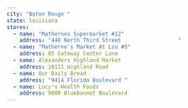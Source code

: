 ```yaml
---
city: "Baton Rouge "
state: louisiana
stores:
  - name: "Mathernes Supermarket #12"
    address: "440 North Third Street                  "
  - name: "Matherne's Market At Lsu #5"
    address: 85 Gateway Center Lane
  - name: Alexanders Highland Market
    address: 18111 Highland Road
  - name: Our Daily Bread
    address: "9414 Florida Boulevard "
  - name: Lucy's Health Foods
    address: 9880 Bluebonnet Boulevard
---
```


